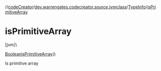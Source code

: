 //[codeCreator](../../../index.md)/[dev.warrengates.codecreator.source.jvmclass](../index.md)/[TypeInfo](index.md)/[isPrimitiveArray](is-primitive-array.md)

# isPrimitiveArray

[jvm]\

[Boolean](https://docs.oracle.com/javase/8/docs/api/java/lang/Boolean.html)[isPrimitiveArray](is-primitive-array.md)()

Is primitive array
